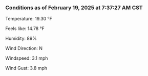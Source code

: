 ### Conditions as of February 19, 2025 at 7:37:27 AM CST 

Temperature: 19.30 &deg;F

Feels like: 14.78 &deg;F

Humidity: 89%

Wind Direction: N

Windspeed: 3.1 mph

Wind Gust: 3.8 mph

